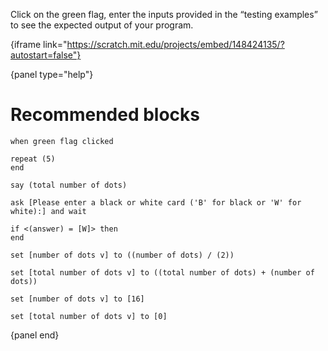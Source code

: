 Click on the green flag, enter the inputs provided in the “testing examples” to see the expected output of your program.

{iframe link="https://scratch.mit.edu/projects/embed/148424135/?autostart=false"}

{panel type="help"}

# Recommended blocks

<pre><code class="scratch:split:random">when green flag clicked

repeat (5)
end

say (total number of dots)

ask [Please enter a black or white card ('B' for black or 'W' for white):] and wait

if &lt;(answer) = [W]&gt; then
end
</code></pre>

<pre><code class="scratch:split:random">set [number of dots v] to ((number of dots) / (2))

set [total number of dots v] to ((total number of dots) + (number of dots))

set [number of dots v] to [16]

set [total number of dots v] to [0]
</code></pre>

{panel end}
